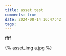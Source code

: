 ```yaml
---
title: asset test
comments: true
date: 2024-08-14 16:47:42
tags:
---
```


ffff 

{% asset_img a.jpg %}